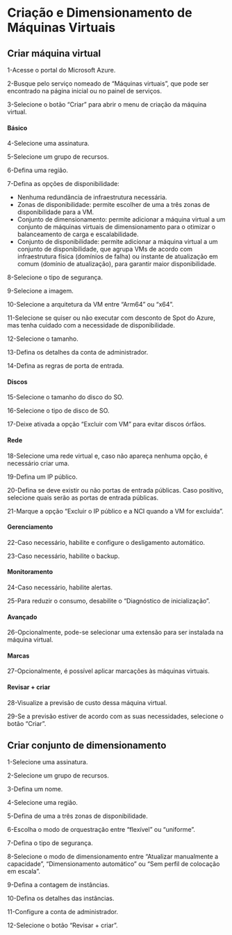 # Criação e Dimensionamento de Máquinas Virtuais

## Criar máquina virtual

1-Acesse o portal do Microsoft Azure.

2-Busque pelo serviço nomeado de “Máquinas virtuais”, que pode ser encontrado na página inicial ou no painel de serviços.

3-Selecione o botão “Criar” para abrir o menu de criação da máquina virtual.

#### Básico

4-Selecione uma assinatura.

5-Selecione um grupo de recursos.

6-Defina uma região.

7-Defina as opções de disponibilidade:
- Nenhuma redundância de infraestrutura necessária.
- Zonas de disponibilidade: permite escolher de uma a três zonas de disponibilidade para a VM.
- Conjunto de dimensionamento: permite adicionar a máquina virtual a um conjunto de máquinas virtuais de dimensionamento para o otimizar o balanceamento de carga e escalabilidade.
- Conjunto de disponibilidade: permite adicionar a máquina virtual a um conjunto de disponibilidade, que agrupa VMs de acordo com infraestrutura física (domínios de falha) ou instante de atualização em comum (domínio de atualização), para garantir maior disponibilidade.
  
8-Selecione o tipo de segurança.

9-Selecione a imagem.

10-Selecione a arquitetura da VM entre “Arm64” ou “x64”.

11-Selecione se quiser ou não executar com desconto de Spot do Azure, mas tenha cuidado com a necessidade de disponibilidade.

12-Selecione o tamanho.

13-Defina os detalhes da conta de administrador.

14-Defina as regras de porta de entrada.

#### Discos

15-Selecione o tamanho do disco do SO.

16-Selecione o tipo de disco de SO.

17-Deixe ativada a opção “Excluir com VM” para evitar discos órfãos.

#### Rede

18-Selecione uma rede virtual e, caso não apareça nenhuma opção, é necessário criar uma.

19-Defina um IP público.

20-Defina se deve existir ou não portas de entrada públicas. Caso positivo, selecione quais serão as portas de entrada públicas.

21-Marque a opção “Excluir o IP público e a NCI quando a VM for excluída”.

#### Gerenciamento

22-Caso necessário, habilite e configure o desligamento automático.

23-Caso necessário, habilite o backup.

#### Monitoramento

24-Caso necessário, habilite alertas.

25-Para reduzir o consumo, desabilite o “Diagnóstico de inicialização”.

#### Avançado

26-Opcionalmente, pode-se selecionar uma extensão para ser instalada na máquina virtual.

#### Marcas

27-Opcionalmente, é possível aplicar marcações às máquinas virtuais.

#### Revisar + criar

28-Visualize a previsão de custo dessa máquina virtual.

29-Se a previsão estiver de acordo com as suas necessidades, selecione o botão “Criar”.

## Criar conjunto de dimensionamento

1-Selecione uma assinatura.

2-Selecione um grupo de recursos.

3-Defina um nome.

4-Selecione uma região.

5-Defina de uma a três zonas de disponibilidade.

6-Escolha o modo de orquestração entre “flexível” ou “uniforme”.

7-Defina o tipo de segurança.

8-Selecione o modo de dimensionamento entre “Atualizar manualmente a capacidade”, “Dimensionamento automático” ou “Sem perfil de colocação em escala”.

9-Defina a contagem de instâncias.

10-Defina os detalhes das instâncias.

11-Configure a conta de administrador.

12-Selecione o botão “Revisar + criar”.



